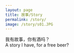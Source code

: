 ```yaml
---
layout: page
title: 故事/Story
permalink: /story/
image: /story/s01.JPG
---
```

我有故事，你有酒吗？  
A story I have, for a free beer?
